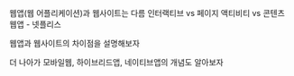 웹앱(웹 어플리케이션)과 웹사이트는 다름
인터랙티브 vs 페이지
액티비티 vs 콘텐츠
웹앱 - 넷플리스

웹앱과 웹사이트의 차이점을 설명해보자

더 나아가 모바일웹, 하이브리드앱, 네이티브앱의 개념도 알아보자
